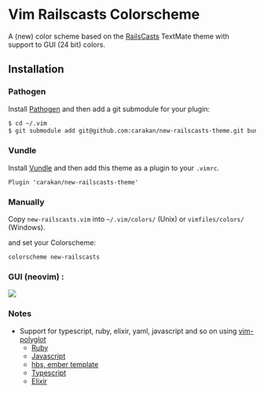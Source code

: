 # Vim Railscasts Colorscheme

A (new) color scheme based on the [RailsCasts](http://railscasts.com) TextMate theme
with support to GUI (24 bit) colors.

## Installation

### Pathogen

Install [Pathogen](https://github.com/tpope/vim-pathogen) and then add a
git submodule for your plugin:

```sh
$ cd ~/.vim
$ git submodule add git@github.com:carakan/new-railscasts-theme.git bundle/railscasts-theme
```

### Vundle

Install [Vundle](https://github.com/gmarik/Vundle.vim) and then add this theme
as a plugin to your `.vimrc`.

```
Plugin 'carakan/new-railscasts-theme'
```

### Manually

Copy `new-railscasts.vim` into `~/.vim/colors/` (Unix) or
`vimfiles/colors/` (Windows).

and set your Colorscheme:

```
colorscheme new-railscasts
```

### GUI (neovim) :

<img src="https://raw.github.com/carakan/new-railscasts-theme/master/screenshot_gui.png" />

### Notes

- Support for typescript, ruby, elixir, yaml, javascript and so on using [vim-polyglot](https://github.com/sheerun/vim-polyglot)
  - [Ruby](https://github.com/vim-ruby/vim-ruby)
  - [Javascript](https://github.com/pangloss/vim-javascript)
  - [hbs, ember template](https://github.com/joukevandermaas/vim-ember-hbs)
  - [Typescript](https://github.com/HerringtonDarkholme/yats.vim)
  - [Elixir](https://github.com/elixir-editors/vim-elixir)
